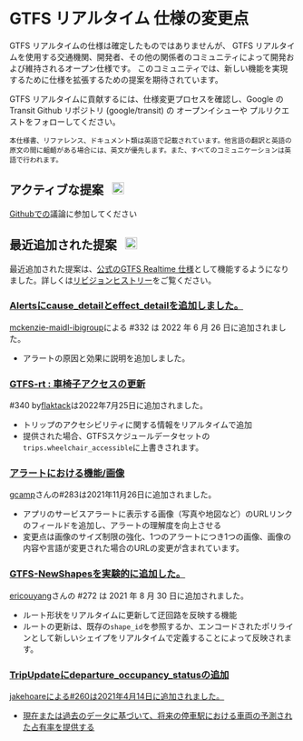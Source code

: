 # GTFS リアルタイム 仕様の変更点

GTFS リアルタイムの仕様は確定したものではありませんが、 GTFS リアルタイムを使用する交通機関、開発者、その他の関係者のコミュニティによって開発および維持されるオープン仕様です。  このコミュニティでは、新しい機能を実現するために仕様を拡張するための提案を期待されています。

GTFS リアルタイムに貢献するには、仕様変更プロセスを確認し、Google の Transit Github リポジトリ (google/transit) の オープンイシューや プルリクエストをフォローしてください。

    本仕様書、リファレンス、ドキュメント類は英語で記載されています。他言語の翻訳と英語の原文の間に齟齬がある場合には、英文が優先します。また、すべてのコミュニケーションは英語で行われます。

<!-- <br><div class="landing-page">
    <a class="button" href="../process">仕様変更プロセス</a><a class="button" href="../guiding-principles">指導方針</a><a class="button" href="../revision-history">改訂履歴</a><a class="button" href="../extensions">リアルタイム拡張機能</a>
</div> -->

## アクティブな提案 &ensp;<img src="../../assets/pr-active.svg" style="height:1em;"/>

<!-- GTFS Realtime新機能の提案を積極的に行っています。  -->

[Githubでの](https://github.com/google/transit/pulls)議論に参加してください

<!-- <div class="row">
    <div class="active-container">
        <h3 class="title"><a class="no-icon" href="https://github.com/google/transit/pull/332" target="_blank">Alertにcause_detail effect_detail追加。</a></h3>
        <p class="maintainer">2022年5月31日に開設された#332による<a class="no-icon" href="https://github.com/mckenzie-maidl-ibigroup" target="_blank">mckenzie-maidl-ibigroup</a></p>
    </div>
</div>
<div class="row"></div> -->

<!-- <div class="row no-active">
    <div class="no-active-container">
        <h3 class="title">現在、GTFS Realtime有効な提案はありません。</h3>
        <p class="prompt">企画書をお持ちの方 &ensp;➜&ensp; を開く <a href="https://github.com/google/transit/pulls" target="_blank">プルリクエスト</a>.</p>
    </div>
</div>
<div class="row"></div> -->

## 最近追加された提案 &ensp;<img src="../../assets/pr-merged.svg" style="height:1em;"/>

最近追加された提案は、[公式のGTFS Realtime 仕様](../reference)として機能するようになりました。詳しくは[リビジョンヒストリー](../process#revision-history)をご覧ください。

<div class="row">
    <div class="leftcontainer">
        <h3 class="title"><a href="https://github.com/google/transit/pull/332" class="no-icon" target="_blank">Alertsにcause_detailとeffect_detailを追加しました。</a></h3>
        <p class="maintainer"><a href="https://github.com/mckenzie-maidl-ibigroup" class="no-icon" target="_blank">mckenzie-maidl-ibigroup</a>による #332 は 2022 年 6 月 26 日に追加されました。</p>
    </div>
    <div class="featurelist">
        <ul>
            <li>アラートの原因と効果に説明を追加しました。</li>
        </ul>
    </div>
</div>

<div class="row">
    <div class="leftcontainer">
        <h3 class="title"><a href="https://github.com/google/transit/pull/340" class="no-icon" target="_blank">GTFS-rt : 車椅子アクセスの更新</a></h3>
        <p class="maintainer">#340 by<a href="https://github.com/flaktack" class="no-icon" target="_blank">flaktack</a>は2022年7月25日に追加されました。</p>
    </div>
    <div class="featurelist">
        <ul>
            <li>トリップのアクセシビリティに関する情報をリアルタイムで追加</li>
            <li>提供された場合、GTFSスケジュールデータセットの<code>trips.wheelchair_accessible</code>に上書きされます。</li>
        </ul>
    </div>
</div>

<div class="row">
    <div class="leftcontainer">
        <h3 class="title"><a href="https://github.com/google/transit/pull/283" class="no-icon" target="_blank">アラートにおける機能/画像</a></h3>
        <p class="maintainer"><a href="https://github.com/gcamp" class="no-icon" target="_blank">gcamp</a>さんの#283は2021年11月26日に追加されました。</p>
    </div>
    <div class="featurelist">
        <ul>
            <li>アプリのサービスアラートに表示する画像（写真や地図など）のURLリンクのフィールドを追加し、アラートの理解度を向上させる</li>
            <li>変更点は画像のサイズ制限の強化、1つのアラートにつき1つの画像、画像の内容や言語が変更された場合のURLの変更が含まれています。</li>
        </ul>
    </div>
</div>

<div class="row">
    <div class="leftcontainer">
        <h3 class="title"><a href="https://github.com/google/transit/pull/272" class="no-icon" target="_blank">GTFS-NewShapesを実験的に追加した。</a></h3>
        <p class="maintainer"><a href="https://github.com/ericouyang" class="no-icon" target="_blank">ericouyang</a>さんの #272 は 2021 年 8 月 30 日に追加されました。</p>
    </div>
    <div class="featurelist">
        <ul>
            <li>ルート形状をリアルタイムに更新して迂回路を反映する機能</li>
            <li>ルートの更新は、既存の<code>shape_id</code>を参照するか、エンコードされたポリラインとして新しいシェイプをリアルタイムで定義することによって反映されます。</li>
        </ul>
    </div>
</div>

<div class="row">
    <div class="leftcontainer">
        <h3 class="title"><a href="https://github.com/google/transit/pull/260" class="no-icon" target="_blank">TripUpdateにdeparture_occupancy_statusの追加</a></h3>
        <p class="maintainer"><a href="https://github.com/jakehoare" class="no-icon" target="_blank">jakehoareによる#260は2021年4月14日に追加されました。</p>
    </div>
    <div class="featurelist">
        <ul>
            <li>現在または過去のデータに基づいて、将来の停車駅における車両の予測された占有率を提供する</li>
        </ul>
    </div>
</div>

<div class="row"></div>
